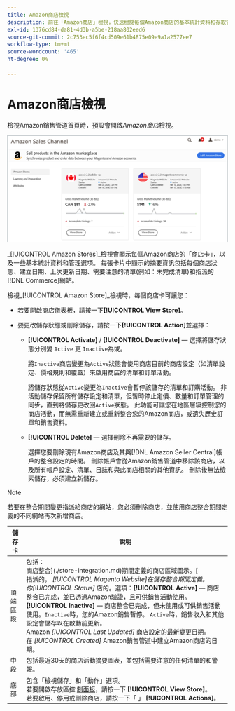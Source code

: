 ```yaml
---
title: Amazon商店檢視
description: 前往「Amazon商店」檢視，快速檢閱每個Amazon商店的基本統計資料和存取管理選項。
exl-id: 1376cd84-da81-4d3b-a5be-218aa802eed6
source-git-commit: 2c753ec5f6f4cd509e61b4875e09e9a1a2577ee7
workflow-type: tm+mt
source-wordcount: '465'
ht-degree: 0%

---
```


# Amazon商店檢視

檢視Amazon銷售管道首頁時，預設會開啟&#x200B;_Amazon商店_&#x200B;檢視。

![Amazon商店檢視](assets/amazon-sales-channel-home-tabs.png)

_[!UICONTROL Amazon Stores]_檢視會顯示每個Amazon商店的「商店卡」，以及一些基本統計資料和管理選項。 每張卡片中顯示的摘要資訊包括每個商店狀態、建立日期、上次更新日期、需要注意的清單(例如：未完成清單)和指派的[!DNL Commerce]網站。

檢視&#x200B;_[!UICONTROL Amazon Store]_檢視時，每個商店卡可讓您：

- 若要開啟商店[儀表板](./amazon-store-dashboard.md)，請按一下&#x200B;**[!UICONTROL View Store]**。

- 要更改儲存狀態或刪除儲存，請按一下&#x200B;**[!UICONTROL Action]**&#x200B;並選擇：

   - **[!UICONTROL Activate]** /  **[!UICONTROL Deactivate]**  — 選擇將儲存狀態分別變 `Active` 更 `Inactive`為或。

      將`Inactive`商店變更為`Active`狀態會使用商店目前的商店設定（如清單設定、價格規則和覆蓋）來啟用商店的清單和訂單活動。

      將儲存狀態從`Active`變更為`Inactive`會暫停該儲存的清單和訂購活動。 非活動儲存保留所有儲存設定和清單，但暫時停止定價、數量和訂單管理的同步，直到將儲存更改回`Active`狀態。 此功能可讓您在地區層級控制您的商店活動，而無需重新建立或重新整合您的Amazon商店，或遺失歷史訂單和銷售資料。

   - **[!UICONTROL Delete]**  — 選擇刪除不再需要的儲存。

      選擇您要刪除現有Amazon商店及其與[!DNL Amazon Seller Central]帳戶的整合設定的時間。 刪除帳戶會從Amazon銷售管道中移除該商店，以及所有帳戶設定、清單、日誌和與此商店相關的其他資訊。 刪除後無法檢索儲存，必須建立新儲存。

>[!NOTE]
>若要在整合期間變更指派給商店的網站，您必須刪除商店，並使用商店整合期間定義的不同網站再次新增商店。

| 儲存卡 | 說明 |
|--- |--- |
| 頂端區段 | 包括：<br>商店整合](./store-integration.md)期間定義的商店區域圖示。[<br> 指派的， _[!UICONTROL Magento Website]_在儲存整合期間定義。<br>你_[!UICONTROL Status]_ 店的。選項：**[!UICONTROL Active]** — 商店整合已完成，並已透過Amazon驗證，且可供銷售活動使用。 **[!UICONTROL Inactive]**  — 商店整合已完成，但未使用或可供銷售活動使用。`Inactive`時，您的Amazon銷售暫停。 `Active`時，銷售收入和其他設定會儲存以在啟動前更新。<br>Amazon *[!UICONTROL Last Updated]* 商店設定的最新變更日期。<br>在 *[!UICONTROL Created]* Amazon銷售管道中建立Amazon商店的日期。 |
| 中段 | 包括最近30天的商店活動摘要圖表，並包括需要注意的任何清單的和警報。 |
| 底部 | 包含「檢視儲存」和「動作」選項。<br>若要開啟存放區控 [制面板](./amazon-store-dashboard.md)，請按一下 **[!UICONTROL View Store]**。<br>若要啟用、停用或刪除商店，請按一下「 」 **[!UICONTROL Actions]**。 |
